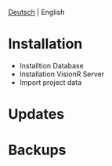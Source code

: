 <!-- TITLE: Administrator guide -->
<!-- SUBTITLE: Administration tasks -->

[Deutsch](/de/admin-guide) | English
# Installation
* Installtion Database
* Installation VisionR Server
* Import project data
# Updates
# Backups